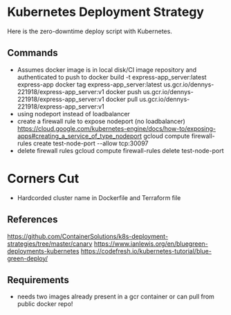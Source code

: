 # Kubernetes Deployment Strategy
Here is the zero-downtime deploy script with Kubernetes.

## Commands
- Assumes docker image is in local disk/CI image repository and authenticated to push to
    docker build -t express-app_server:latest express-app
    docker tag express-app_server:latest us.gcr.io/dennys-221918/express-app_server:v1
    docker push us.gcr.io/dennys-221918/express-app_server:v1
    docker pull us.gcr.io/dennys-221918/express-app_server:v1
- using nodeport instead of loadbalancer
- create a firewall rule to expose nodeport (no loadbalancer)
    https://cloud.google.com/kubernetes-engine/docs/how-to/exposing-apps#creating_a_service_of_type_nodeport
    gcloud compute firewall-rules create test-node-port --allow tcp:30097
- delete firewall rules
    gcloud compute firewall-rules delete test-node-port

# Corners Cut
- Hardcorded cluster name in Dockerfile and Terraform file


## References
https://github.com/ContainerSolutions/k8s-deployment-strategies/tree/master/canary
https://www.ianlewis.org/en/bluegreen-deployments-kubernetes
https://codefresh.io/kubernetes-tutorial/blue-green-deploy/


## Requirements
- needs two images already present in a gcr container or can pull from public docker repo!